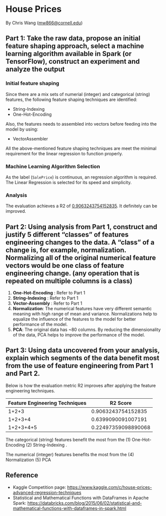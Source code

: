 # House Prices

By Chris Wang (mw866@cornell.edu)

## Part 1: Take the raw data, propose an initial feature shaping  approach, select a machine learning algorithm available in Spark (or TensorFlow), construct an experiment and analyze the output

### Initial feature shaping
Since there are a mix sets of numerial (integer) and categorical (string) features, the following feature shaping techniques are identified:
* String-Indexing
* One-Hot-Encoding

Also, the features needs to assembled into vectors before feeding into the model by using:

* VectorAssembler

All the above-mentioned feature shaping techniques are meet the minimal requirement for the linear regression to function properly.

### Machine Learning Algorithm Selection
As the label (`SalePrice`) is continuous, an regression algorithm is required. 
The Linear Regression is selected for its speed and simplicity.

### Analysis

The evaluation achieves a R2 of  <u>0.9063243754152835</u>. It definitely can be improved.

## Part 2: Using analysis from Part 1, construct and justify 5  different “classes” of features engineering changes to the  data. A “class” of a change is, for example, normalization. Normalizing all of the original numerical feature vectors  would be one class of feature engineering change. (any operation that is repeated on multiple columns is a class)

1. **One-Hot-Encoding** : Refer to Part 1
2. **String-Indexing** : Refer to Part 1
3. **Vector-Assembly** : Refer to Part 1
4. **Normalization**: The numerical features have very different semantic meaning with high range of mean and variance. Normalizations help to equalize the influence of the features to the model for better performance of the model. 
5. **PCA**: The original data has ~80 columns. By reducing the dimensionality of the data, PCA helps to improve the performance of the model.


## Part 3: Using data uncovered from your analysis, explain which segments of the data benefit most from the use of feature engineering from Part 1 and Part 2.

Below is how the evaluation metric R2 improves after applying the feature engineering techniques.


| Feature Engineering Techniques | R2 Score            |
| ------------------------------ | ------------------- |
| 1+2+3                          | 0.9063243754152835  |
| 1+2+3+4                        | 0.6399090091007191  |
| 1+2+3+4+5                      | 0.22497359098890068 |



The categorical (string) features benefit the most from the (1) One-Hot-Encoding (2) String-Indexing .

The numerical (integer) features benefits the most from the (4) Normalization (5) PCA



## Reference
* Kaggle Competition page: https://www.kaggle.com/c/house-prices-advanced-regression-techniques
* Statistical and Mathematical Functions with DataFrames in Apache Spark: https://databricks.com/blog/2015/06/02/statistical-and-mathematical-functions-with-dataframes-in-spark.html

